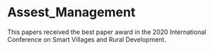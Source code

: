 # Assest_Management
This papers received the best paper award in the 2020 International Conference on Smart Villages and Rural Development.
